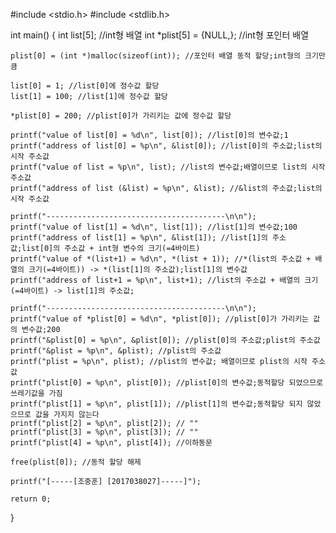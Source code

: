 #include <stdio.h>
#include <stdlib.h>

int main()
{
    int list[5]; //int형 배열 
    int *plist[5] = {NULL,}; //int형 포인터 배열

    plist[0] = (int *)malloc(sizeof(int)); //포인터 배열 동적 할당;int형의 크기만큼
    
    list[0] = 1; //list[0]에 정수값 할당
    list[1] = 100; //list[1]에 정수값 할당
    
    *plist[0] = 200; //plist[0]가 가리키는 값에 정수값 할당

    printf("value of list[0] = %d\n", list[0]); //list[0]의 변수값;1
    printf("address of list[0] = %p\n", &list[0]); //list[0]의 주소값;list의 시작 주소값
    printf("value of list = %p\n", list); //list의 변수값;배열이므로 list의 시작 주소값
    printf("address of list (&list) = %p\n", &list); //&list의 주소값;list의 시작 주소값
    
    printf("----------------------------------------\n\n");
    printf("value of list[1] = %d\n", list[1]); //list[1]의 변수값;100
    printf("address of list[1] = %p\n", &list[1]); //list[1]의 주소값;list[0]의 주소값 + int형 변수의 크기(=4바이트)
    printf("value of *(list+1) = %d\n", *(list + 1)); //*(list의 주소값 + 배열의 크기(=4바이트)) -> *(list[1]의 주소값);list[1]의 변수값
    printf("address of list+1 = %p\n", list+1); //list의 주소값 + 배열의 크기(=4바이트) -> list[1]의 주소값;
    
    printf("----------------------------------------\n\n");
    printf("value of *plist[0] = %d\n", *plist[0]); //plist[0]가 가리키는 값의 변수값;200
    printf("&plist[0] = %p\n", &plist[0]); //plist[0]의 주소값;plist의 주소값
    printf("&plist = %p\n", &plist); //plist의 주소값
    printf("plist = %p\n", plist); //plist의 변수값; 배열이므로 plist의 시작 주소값
    printf("plist[0] = %p\n", plist[0]); //plist[0]의 변수값;동적할당 되었으므로 쓰레기값을 가짐
    printf("plist[1] = %p\n", plist[1]); //plist[1]의 변수값;동적할당 되지 않았으므로 값을 가지지 않는다
    printf("plist[2] = %p\n", plist[2]); // ""
    printf("plist[3] = %p\n", plist[3]); // ""
    printf("plist[4] = %p\n", plist[4]); //이하동문
    
    free(plist[0]); //동적 할당 해제
  
    printf("[-----[조중훈] [2017038027]-----]");

    return 0;
}
